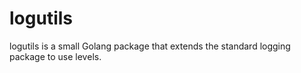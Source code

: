 # logutils
logutils is a small Golang package that extends the standard logging package to use levels.